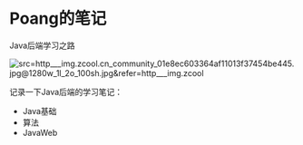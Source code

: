 # Poang的笔记

Java后端学习之路

![src=http___img.zcool.cn_community_01e8ec603364af11013f37454be445.jpg@1280w_1l_2o_100sh.jpg&refer=http___img.zcool](https://poangspic.oss-cn-beijing.aliyuncs.com/img/src=http___img.zcool.cn_community_01e8ec603364af11013f37454be445.jpg@1280w_1l_2o_100sh.jpg&refer=http___img.zcool.webp)

记录一下Java后端的学习笔记：

- Java基础
- 算法
- JavaWeb

